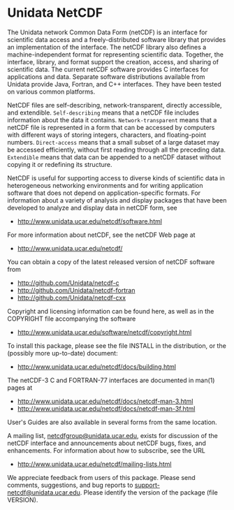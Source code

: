 # Unidata NetCDF

The Unidata network Common Data Form (netCDF) is an interface for
scientific data access and a freely-distributed software library that
provides an implementation of the interface.  The netCDF library also
defines a machine-independent format for representing scientific data.
Together, the interface, library, and format support the creation,
access, and sharing of scientific data.  The current netCDF software
provides C interfaces for applications and data.  Separate software
distributions available from Unidata provide Java, Fortran, and C++
interfaces.  They have been tested on various common platforms.


NetCDF files are self-describing, network-transparent, directly
accessible, and extendible.  `Self-describing` means that a netCDF file
includes information about the data it contains.  `Network-transparent`
means that a netCDF file is represented in a form that can be accessed
by computers with different ways of storing integers, characters, and
floating-point numbers.  `Direct-access` means that a small subset of a
large dataset may be accessed efficiently, without first reading through
all the preceding data.  `Extendible` means that data can be appended to
a netCDF dataset without copying it or redefining its structure.

NetCDF is useful for supporting access to diverse kinds of scientific
data in heterogeneous networking environments and for writing
application software that does not depend on application-specific
formats.  For information about a variety of analysis and display
packages that have been developed to analyze and display data in
netCDF form, see 

* http://www.unidata.ucar.edu/netcdf/software.html

For more information about netCDF, see the netCDF Web page at

* http://www.unidata.ucar.edu/netcdf/

You can obtain a copy of the latest released version of netCDF software
from

* http://github.com/Unidata/netcdf-c 
* http://github.com/Unidata/netcdf-fortran
* http://github.com/Unidata/netcdf-cxx

Copyright and licensing information can be found here, as well as in
the COPYRIGHT file accompanying the software

* http://www.unidata.ucar.edu/software/netcdf/copyright.html

To install this package, please see the file INSTALL in the
distribution, or the (possibly more up-to-date) document:

* http://www.unidata.ucar.edu/netcdf/docs/building.html

The netCDF-3 C and FORTRAN-77 interfaces are documented in man(1)
pages at

* http://www.unidata.ucar.edu/netcdf/docs/netcdf-man-3.html
* http://www.unidata.ucar.edu/netcdf/docs/netcdf-man-3f.html 

User's Guides are also available in several forms from the same
location.

A mailing list, netcdfgroup@unidata.ucar.edu, exists for discussion of
the netCDF interface and announcements about netCDF bugs, fixes, and
enhancements.  For information about how to subscribe, see the URL

* http://www.unidata.ucar.edu/netcdf/mailing-lists.html

We appreciate feedback from users of this package.  Please send
comments, suggestions, and bug reports to
<support-netcdf@unidata.ucar.edu>.  Please identify the version of the
package (file VERSION).
